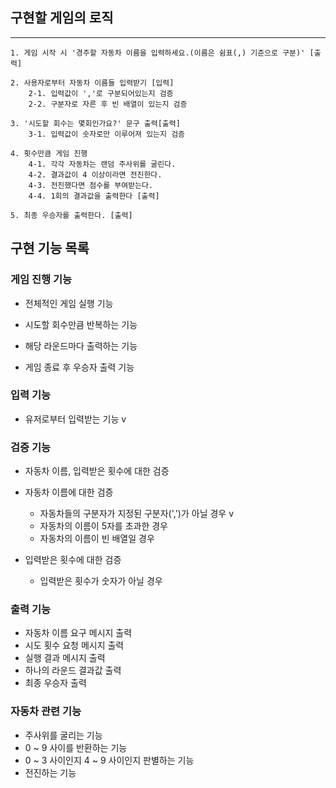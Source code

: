 ## 구현할 게임의 로직
----

```
1. 게임 시작 시 '경주할 자동차 이름을 입력하세요.(이름은 쉼표(,) 기준으로 구분)' [출력]

2. 사용자로부터 자동차 이름들 입력받기 [입력]
    2-1. 입력값이 ','로 구분되어있는지 검증
    2-2. 구분자로 자른 후 빈 배열이 있는지 검증
    
3. '시도할 회수는 몇회인가요?' 문구 출력[출력]
    3-1. 입력값이 숫자로만 이루어져 있는지 검증
    
4. 횟수만큼 게임 진행
    4-1. 각각 자동차는 랜덤 주사위를 굴린다.
    4-2. 결과값이 4 이상이라면 전진한다.
    4-3. 전진했다면 점수를 부여받는다.
    4-4. 1회의 결과값을 출력한다 [출력]

5. 최종 우승자를 출력한다. [출력]
```

## 구현 기능 목록

### 게임 진행 기능

- 전체적인 게임 실행 기능

- 시도할 회수만큼 반복하는 기능
- 해당 라운드마다 출력하는 기능
- 게임 종료 후 우승자 출력 기능

### 입력 기능

- 유저로부터 입력받는 기능 v

### 검증 기능

- 자동차 이름, 입력받은 횟수에 대한 검증

- 자동차 이름에 대한 검증
    - 자동차들의 구분자가 지정된 구분자(',')가 아닐 경우 v
    - 자동차의 이름이 5자를 초과한 경우
    - 자동차의 이름이 빈 배열일 경우
- 입력받은 횟수에 대한 검증
    - 입력받은 횟수가 숫자가 아닐 경우

### 출력 기능

- 자동차 이름 요구 메시지 출력
- 시도 횟수 요청 메시지 출력
- 실행 결과 메시지 출력
- 하나의 라운드 결과값 출력
- 최종 우승자 출력

### 자동차 관련 기능

- 주사위를 굴리는 기능
- 0 ~ 9 사이를 반환하는 기능
- 0 ~ 3 사이인지 4 ~ 9 사이인지 판별하는 기능
- 전진하는 기능